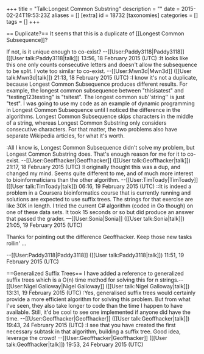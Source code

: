 +++
title = "Talk:Longest Common Substring"
description = ""
date = 2015-02-24T19:53:23Z
aliases = []
[extra]
id = 18732
[taxonomies]
categories = []
tags = []
+++

== Duplicate?==
It seems that this is a duplicate of [[Longest Common Subsequence]]? 

If not, is it unique enough to co-exist? --[[User:Paddy3118|Paddy3118]] ([[User talk:Paddy3118|talk]]) 13:56, 18 February 2015 (UTC)
:It looks like this one only counts consecutive letters and doesn't allow the subsequence to be split. I vote too similar to co-exist. --[[User:Mwn3d|Mwn3d]] ([[User talk:Mwn3d|talk]]) 21:13, 18 February 2015 (UTC)
:I know it's not a duplicate, because Longest Common Subsequence produces different results. For example, the longest common subsequence between "thisisatest" and "testing123testing" is "tsitest". The longest common sub''string'' is just "test". I was going to use my code as an example of dynamic programming in Longest Common Subsequence until I noticed the difference in the algorithms. Longest Common Subsequence skips characters in the middle of a string, whereas Longest Common Substring only considers consecutive characters. For that matter, the two problems also have separate Wikipedia articles, for what it's worth. 

:All I know is, Longest Common Subsequence didn't solve my problem, but Longest Common Substring does. That's enough reason for me for it to co-exist. --[[User:Geoffhacker|Geoffhacker]] ([[User talk:Geoffhacker|talk]]) 21:17, 18 February 2015 (UTC)
:I originally thought this was a dup, and changed my mind.  Seems quite different to me, and of much more interest to bioinformaticians than the other algorithm. --[[User:TimToady|TimToady]] ([[User talk:TimToady|talk]]) 06:16, 19 February 2015 (UTC)
::It is indeed a problem in a Coursera bioinformatics course that is currently running and solutions are expected to use suffix trees.  The strings for that exercise are like 30K in length.  I tried the current C# algorithm (coded in Go though) on one of these data sets.  It took 15 seconds or so but did produce an answer that passed the grader. &mdash;[[User:Sonia|Sonia]] ([[User talk:Sonia|talk]]) 21:05, 19 February 2015 (UTC)

Thanks for pointing out the difference Geoffhacker. Keep those new tasks rollin' ...

--[[User:Paddy3118|Paddy3118]] ([[User talk:Paddy3118|talk]]) 11:51, 19 February 2015 (UTC)

==Generalized Suffix Trees==
I have added a reference to generalized suffix trees which is a O(n) time method for solving this for n strings.--[[User:Nigel Galloway|Nigel Galloway]] ([[User talk:Nigel Galloway|talk]]) 13:31, 19 February 2015 (UTC)
:Yes, generalised suffix trees would certainly provide a more efficient algorithm for solving this problem. But from what I've seen, they also take longer to code than the time I happen to have available. Still, it'd be cool to see one implemented if anyone did have the time. --[[User:Geoffhacker|Geoffhacker]] ([[User talk:Geoffhacker|talk]]) 19:43, 24 February 2015 (UTC)
:I see that you have created the first necessary subtask in that algorithm, building a suffix tree. Good idea, leverage the crowd! --[[User:Geoffhacker|Geoffhacker]] ([[User talk:Geoffhacker|talk]]) 19:53, 24 February 2015 (UTC)
